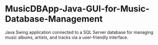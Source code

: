 # MusicDBApp-Java-GUI-for-Music-Database-Management
Java Swing application connected to a SQL Server database for managing music albums, artists, and tracks via a user-friendly interface.
